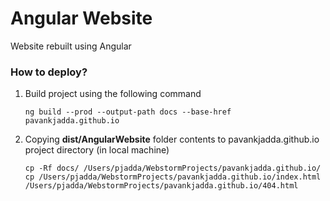 # Angular Website

Website rebuilt using Angular 

### How to deploy?
1. Build project using the following command
    ```shell script
    ng build --prod --output-path docs --base-href pavankjadda.github.io
    ```
2. Copying **dist/AngularWebsite** folder contents to pavankjadda.github.io project directory (in local machine)
    ```shell script
    cp -Rf docs/ /Users/pjadda/WebstormProjects/pavankjadda.github.io/
    cp /Users/pjadda/WebstormProjects/pavankjadda.github.io/index.html /Users/pjadda/WebstormProjects/pavankjadda.github.io/404.html
    ```
